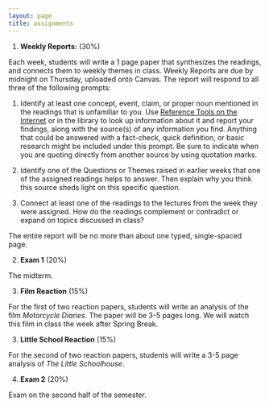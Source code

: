 ```yaml
---
layout: page
title: assignments
---
```


1. **Weekly Reports:**  (30%)

Each week, students will write a 1 page paper that synthesizes the readings,
and connects them to weekly themes in class. Weekly Reports are due by
midnight on Thursday, uploaded onto Canvas. The report will respond to all three of the following prompts:

  1. Identify at least one concept, event, claim, or proper noun mentioned in the
     readings that is unfamiliar to you. Use [Reference Tools on the
     Internet](https://libguides.utk.edu/latinamericanhistory) or in
     the library to look up information about it and report your findings, along
     with the source(s) of any information you find. Anything that could be answered
     with a fact-check, quick definition, or basic research might be included under
     this prompt. Be sure to indicate when you are quoting directly from another
     source by using quotation marks. 

  2. Identify one of the Questions or Themes raised in earlier weeks that one of the
     assigned readings helps to answer. Then explain why you think
     this source sheds light on this specific question.

  3. Connect at least one of the readings to the lectures from the week they
     were assigned. How do the readings complement or contradict or expand on
     topics discussed in class?


The entire report will be no more than about one typed, single-spaced page.


2. **Exam 1** (20%)

The midterm.

3. **Film Reaction** (15%)

For the first of two reaction papers, students will write an analysis of the
film *Motorcycle Diaries*. The paper will be 3-5 pages long. We will watch
this film in class the week after Spring Break.

3. **Little School Reaction** (15%)

For the second of two reaction papers, students will write a 3-5 page
analysis of *The Little Schoolhouse*. 

4. **Exam 2** (20%)

Exam on the second half of the semester.



